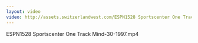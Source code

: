 ```yaml
---
layout: video
video: http://assets.switzerlandwest.com/ESPN1528 Sportscenter One Track Mind-30-1997.mp4
---
```

ESPN1528 Sportscenter One Track Mind-30-1997.mp4
